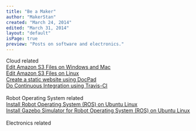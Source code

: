 ```yaml
---
title: "Be a Maker"
author: "MakerStan"
created: "March 24, 2014"
edited: "March 31, 2014"
layout: "default"
isPage: true
preview: "Posts on software and electronics."
---
```

Cloud related
<br />
[Edit Amazon S3 Files on Windows and Mac](edit-amazon-s3-files.html)
<br />
[Edit Amazon S3 Files on Linux](edit-amazon-s3-files-linux.html)
<br />
[Create a static website using DocPad](static-website-docpad.html)
<br />
[Do Continuous Integration using Travis-CI](setup-travis-ci.html)
<br />
<br />
Robot Operating System related
<br />
[Install Robot Operating System (ROS) on Ubuntu Linux](install-ros-hydro-on-ubuntu-precise.html)
<br />
[Install Gazebo Simulator for Robot Operating System (ROS) on Ubuntu Linux](install-gazebo-ros-on-ubuntu-precise.html)
<br />
<br />
Electronics related
<br />
